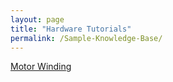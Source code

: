 ```yaml
---
layout: page
title: "Hardware Tutorials"
permalink: /Sample-Knowledge-Base/
---
```

[Motor Winding](MotorWindingManual.pdf)


